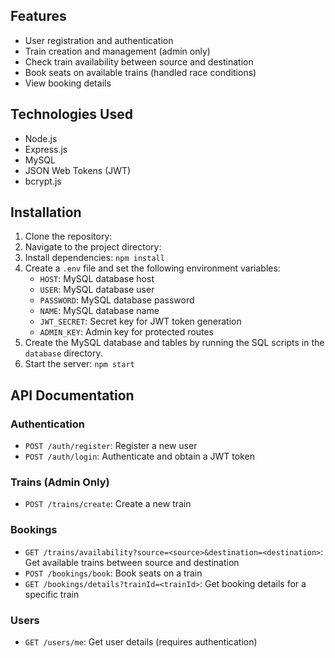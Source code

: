 ## Features

- User registration and authentication
- Train creation and management (admin only)
- Check train availability between source and destination
- Book seats on available trains (handled race conditions)
- View booking details

## Technologies Used

- Node.js
- Express.js
- MySQL
- JSON Web Tokens (JWT)
- bcrypt.js

## Installation

1. Clone the repository:
2. Navigate to the project directory:
3. Install dependencies: `npm install`
4. Create a `.env` file and set the following environment variables:
   - `HOST`: MySQL database host
   - `USER`: MySQL database user
   - `PASSWORD`: MySQL database password
   - `NAME`: MySQL database name
   - `JWT_SECRET`: Secret key for JWT token generation
   - `ADMIN_KEY`: Admin key for protected routes
5. Create the MySQL database and tables by running the SQL scripts in the `database` directory.
6. Start the server: `npm start`

## API Documentation

### Authentication

- `POST /auth/register`: Register a new user
- `POST /auth/login`: Authenticate and obtain a JWT token

### Trains (Admin Only)

- `POST /trains/create`: Create a new train

### Bookings

- `GET /trains/availability?source=<source>&destination=<destination>`: Get available trains between source and destination
- `POST /bookings/book`: Book seats on a train
- `GET /bookings/details?trainId=<trainId>`: Get booking details for a specific train



### Users

- `GET /users/me`: Get user details (requires authentication)
